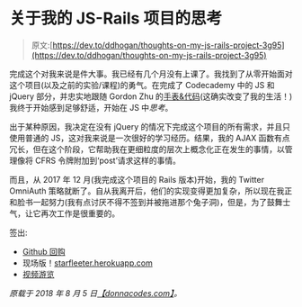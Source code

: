 # 关于我的 JS-Rails 项目的思考

> 原文:[https://dev.to/ddhogan/thoughts-on-my-js-rails-project-3g95](https://dev.to/ddhogan/thoughts-on-my-js-rails-project-3g95)

完成这个对我来说是件大事。我已经有几个月没有上课了。我找到了从零开始面对这个项目(以及之前的实验/课程)的勇气。在完成了 Codecademy 中的 JS 和 jQuery 部分，并忠实地跟随 Gordon Zhu 的[手表&代码](https://watchandcode.com/)(这确实改变了我的生活！)我终于开始感到足够舒适，开始在 JS 中*思考*。

出于某种原因，我决定在没有 jQuery 的情况下完成这个项目的所有需求，并且只使用普通的 JS，这对我来说是一次很好的学习经历。结果，我的 AJAX 函数有点冗长，但在这个阶段，它帮助我在更细粒度的层次上概念化正在发生的事情，以管理像将 CFRS 令牌附加到‘post’请求这样的事情。

而且，从 2017 年 12 月(我完成这个项目的 Rails 版本)开始，我的 Twitter OmniAuth 策略就断了。自从我离开后，他们的实现变得更加复杂，所以现在我正和脸书一起努力(我有点讨厌不得不签到并被拖进那个兔子洞)，但是，为了鼓舞士气，让它再次工作是很重要的。

签出:

*   [Github 回购](https://github.com/ddhogan/starfleeter)
*   现场版！[starfleeter.herokuapp.com](https://starfleeter.herokuapp.com/)
*   [视频游览](https://www.youtube.com/watch?v=6ZASleJcmqE)

*原载于 2018 年 8 月 5 日*[*【donnacodes.com】*](http://donnacodes.com/thoughts_on_my_js-rails_project)*。*